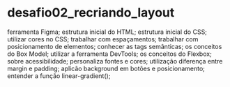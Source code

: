 # desafio02_recriando_layout
ferramenta Figma;
estrutura inicial do HTML;
estrutura inicial do CSS;
utilizar cores no CSS;
trabalhar com espaçamentos;
trabalhar com posicionamento de elementos;
conhecer as tags semânticas;
os conceitos do Box Model;
utilizar a ferramenta DevTools;
os conceitos do Flexbox;
sobre acessibilidade;
personaliza fontes e cores;
utilização diferença entre margin e padding;
aplicão background em botões e posicionamento;
entender a função linear-gradient();
